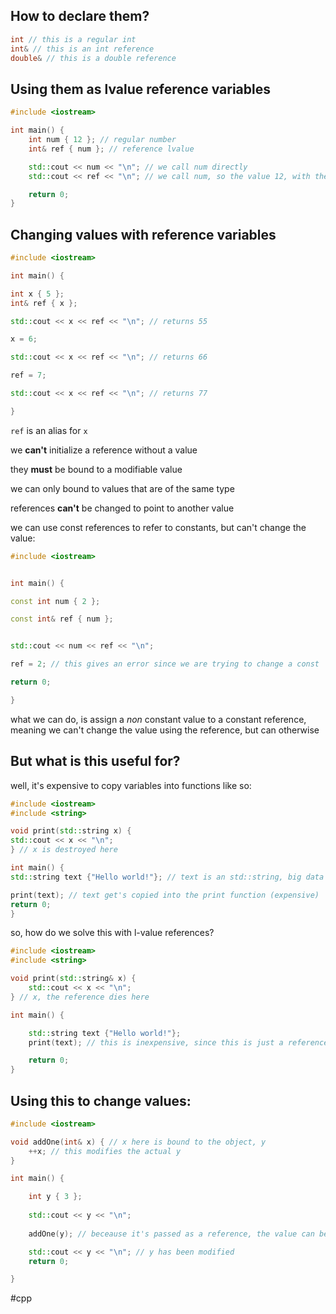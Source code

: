 ## How to  declare them?

```cpp
int // this is a regular int
int& // this is an int reference
double& // this is a double reference
```

## Using them as lvalue reference variables
```cpp
#include <iostream>

int main() {
    int num { 12 }; // regular number
    int& ref { num }; // reference lvalue

    std::cout << num << "\n"; // we call num directly
    std::cout << ref << "\n"; // we call num, so the value 12, with the reference

    return 0;
}

```

## Changing values with reference variables

```cpp
#include <iostream>

int main() {

int x { 5 };
int& ref { x };

std::cout << x << ref << "\n"; // returns 55

x = 6;

std::cout << x << ref << "\n"; // returns 66

ref = 7;

std::cout << x << ref << "\n"; // returns 77

}
```

`ref` is an alias for `x`

we __can't__ initialize a reference without a value

they __must__ be bound to a modifiable value

we can only bound to values that are of the same type

references __can't__ be changed to point to another value

we can use const references to refer to constants, but can't change the value:

```cpp
#include <iostream>


int main() {

const int num { 2 };

const int& ref { num };


std::cout << num << ref << "\n";

ref = 2; // this gives an error since we are trying to change a const

return 0;

}
```

what we can do, is assign a _non_ constant value to a constant reference, meaning we can't change the value using the reference, but can otherwise

## But what is this useful for?

well, it's expensive to copy variables into functions like so:
```cpp
#include <iostream>
#include <string>

void print(std::string x) {
std::cout << x << "\n";
} // x is destroyed here

int main() {
std::string text {"Hello world!"}; // text is an std::string, big data

print(text); // text get's copied into the print function (expensive)
return 0;
}
```

so, how do we solve this with l-value references?

```cpp
#include <iostream>
#include <string>

void print(std::string& x) {
	std::cout << x << "\n";
} // x, the reference dies here

int main() {

	std::string text {"Hello world!"};
	print(text); // this is inexpensive, since this is just a reference to the variable

	return 0;
}
```

## Using this to change values:
```cpp
#include <iostream>

void addOne(int& x) { // x here is bound to the object, y
	++x; // this modifies the actual y
}

int main() {

	int y { 3 };
  
	std::cout << y << "\n";
  
	addOne(y); // beceause it's passed as a reference, the value can be changed

	std::cout << y << "\n"; // y has been modified
	return 0;

}
```


#cpp